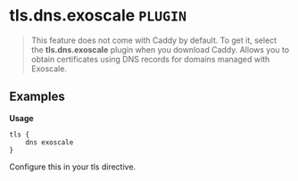 # tls.dns.exoscale `PLUGIN`
> This feature does not come with Caddy by default. To get it, select the **tls.dns.exoscale** plugin when you download Caddy.
Allows you to obtain certificates using DNS records for domains managed with Exoscale.

## Examples
**Usage**
```
tls {
    dns exoscale
}
```
Configure this in your tls directive.